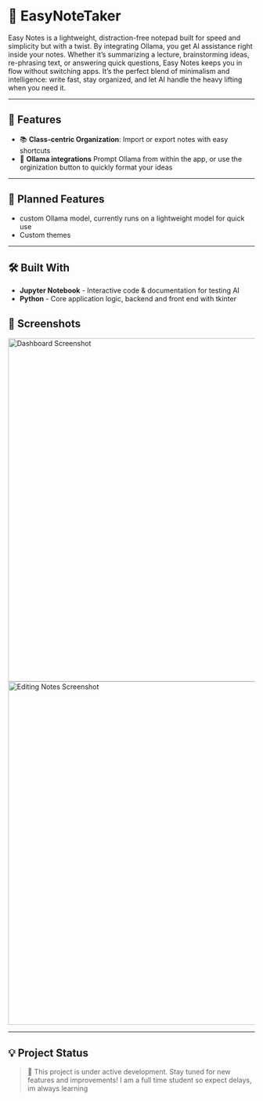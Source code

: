 # 📝 EasyNoteTaker

Easy Notes is a lightweight, distraction-free notepad built for speed and simplicity but with a twist. By integrating Ollama, you get AI assistance right inside your notes. Whether it’s summarizing a lecture, brainstorming ideas, re-phrasing text, or answering quick questions, Easy Notes keeps you in flow without switching apps. It’s the perfect blend of minimalism and intelligence: write fast, stay organized, and let AI handle the heavy lifting when you need it.


---

## 🚀 Features

- 📚 **Class-centric Organization**: Import or export notes with easy shortcuts
- 🤖 **Ollama integrations** Prompt Ollama from within the app, or use the orginization button to quickly format your ideas 

---
## 🚀 Planned Features

- custom Ollama model, currently runs on a lightweight model for quick use
- Custom themes

---

## 🛠️ Built With

- **Jupyter Notebook** - Interactive code & documentation for testing AI
- **Python** - Core application logic, backend and front end with tkinter


## 📸 Screenshots

<!-- Replace with actual screenshots from your project -->
<img src="[https://placehold.co/800x400?text=Dashboard+Screenshot](https://github.com/EthanJClark/NoteTaker/blob/main/Screenshot%202025-10-01%20231337.png)" alt="Dashboard Screenshot" width="700">
<img src="https://placehold.co/800x400?text=Editing+Notes" alt="Editing Notes Screenshot" width="700">

---

## 💡 Project Status

> 🚧 This project is under active development. Stay tuned for new features and improvements!
> I am a full time student so expect delays, im always learning

